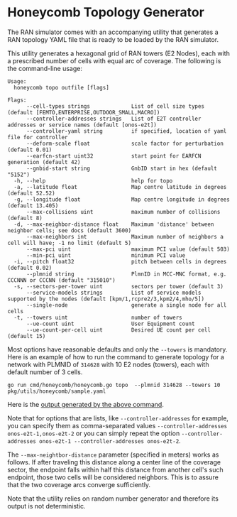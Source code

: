 # Honeycomb Topology Generator

The RAN simulator comes with an accompanying utility that generates a RAN topology YAML file that is ready to be loaded by the RAN simulator.

This utility generates a hexagonal grid of RAN towers (E2 Nodes), each with a prescribed number of cells with equal arc of coverage. The following is the command-line usage:

```
Usage:
  honeycomb topo outfile [flags]

Flags:
      --cell-types strings             List of cell size types (default [FEMTO,ENTERPRISE,OUTDOOR_SMALL,MACRO])
      --controller-addresses strings   List of E2T controller addresses or service names (default [onos-e2t])
      --controller-yaml string         if specified, location of yaml file for controller
      --deform-scale float             scale factor for perturbation (default 0.01)
      --earfcn-start uint32            start point for EARFCN generation (default 42)
      --gnbid-start string             GnbID start in hex (default "5152")
  -h, --help                           help for topo
  -a, --latitude float                 Map centre latitude in degrees (default 52.52)
  -g, --longitude float                Map centre longitude in degrees (default 13.405)
      --max-collisions uint            maximum number of collisions (default 8)
  -d, --max-neighbor-distance float    Maximum 'distance' between neighbor cells; see docs (default 3600)
      --max-neighbors int              Maximum number of neighbors a cell will have; -1 no limit (default 5)
      --max-pci uint                   maximum PCI value (default 503)
      --min-pci uint                   minimum PCI value
  -i, --pitch float32                  pitch between cells in degrees (default 0.02)
      --plmnid string                  PlmnID in MCC-MNC format, e.g. CCCNNN or CCCNN (default "315010")
  -s, --sectors-per-tower uint         sectors per tower (default 3)
      --service-models strings         List of service models supported by the nodes (default [kpm/1,rcpre2/3,kpm2/4,mho/5])
      --single-node                    generate a single node for all cells
  -t, --towers uint                    number of towers
      --ue-count uint                  User Equipment count
      --ue-count-per-cell uint         Desired UE count per cell (default 15)
```

Most options have reasonable defaults and only the `--towers` is mandatory.
Here is an example of how to run the command to generate topology for a network with
PLMNID of `314628` with 10 E2 nodes (towers), each with default number of 3 cells.

```
go run cmd/honeycomb/honeycomb.go topo  --plmnid 314628 --towers 10 pkg/utils/honeycomb/sample.yaml
```

Here is the [output generated by the above command](../pkg/utils/honeycomb/sample.yaml).

Note that for options that are lists, like `--controller-addresses` for example, you can specify
them as comma-separated values `--controller-addresses onos-e2t-1,onos-e2t-2` or you can simply
repeat the option `--controller-addresses onos-e2t-1 --controller-addresses onos-e2t-2`.

The `--max-neightbor-distance` parameter (specified in meters) works as follows. If after traveling this
distance along a center line of the coverage sector, the endpoint falls within half this distance
from another cell's such endpoint, those two cells will be considered neighbors. This is to assure
that the two coverage arcs converge sufficiently.

Note that the utility relies on random number generator and therefore its output is not deterministic.